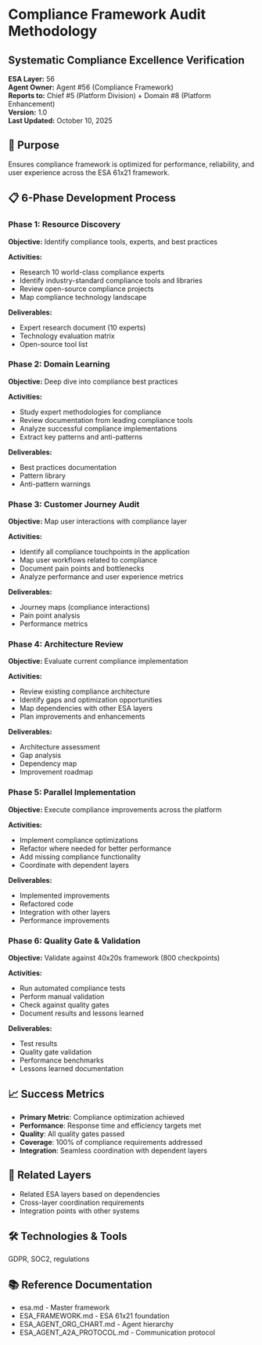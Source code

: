 # Compliance Framework Audit Methodology
## Systematic Compliance Excellence Verification

**ESA Layer:** 56  
**Agent Owner:** Agent #56 (Compliance Framework)  
**Reports to:** Chief #5 (Platform Division) + Domain #8 (Platform Enhancement)  
**Version:** 1.0  
**Last Updated:** October 10, 2025

## 🎯 Purpose
Ensures compliance framework is optimized for performance, reliability, and user experience across the ESA 61x21 framework.

## 📋 6-Phase Development Process

### Phase 1: Resource Discovery
**Objective:** Identify compliance tools, experts, and best practices

**Activities:**
- Research 10 world-class compliance experts
- Identify industry-standard compliance tools and libraries
- Review open-source compliance projects
- Map compliance technology landscape

**Deliverables:**
- Expert research document (10 experts)
- Technology evaluation matrix
- Open-source tool list

### Phase 2: Domain Learning
**Objective:** Deep dive into compliance best practices

**Activities:**
- Study expert methodologies for compliance
- Review documentation from leading compliance tools
- Analyze successful compliance implementations
- Extract key patterns and anti-patterns

**Deliverables:**
- Best practices documentation
- Pattern library
- Anti-pattern warnings

### Phase 3: Customer Journey Audit
**Objective:** Map user interactions with compliance layer

**Activities:**
- Identify all compliance touchpoints in the application
- Map user workflows related to compliance
- Document pain points and bottlenecks
- Analyze performance and user experience metrics

**Deliverables:**
- Journey maps (compliance interactions)
- Pain point analysis
- Performance metrics

### Phase 4: Architecture Review
**Objective:** Evaluate current compliance implementation

**Activities:**
- Review existing compliance architecture
- Identify gaps and optimization opportunities
- Map dependencies with other ESA layers
- Plan improvements and enhancements

**Deliverables:**
- Architecture assessment
- Gap analysis
- Dependency map
- Improvement roadmap

### Phase 5: Parallel Implementation
**Objective:** Execute compliance improvements across the platform

**Activities:**
- Implement compliance optimizations
- Refactor where needed for better performance
- Add missing compliance functionality
- Coordinate with dependent layers

**Deliverables:**
- Implemented improvements
- Refactored code
- Integration with other layers
- Performance improvements

### Phase 6: Quality Gate & Validation
**Objective:** Validate against 40x20s framework (800 checkpoints)

**Activities:**
- Run automated compliance tests
- Perform manual validation
- Check against quality gates
- Document results and lessons learned

**Deliverables:**
- Test results
- Quality gate validation
- Performance benchmarks
- Lessons learned documentation

## 📈 Success Metrics
- **Primary Metric**: Compliance optimization achieved
- **Performance**: Response time and efficiency targets met
- **Quality**: All quality gates passed
- **Coverage**: 100% of compliance requirements addressed
- **Integration**: Seamless coordination with dependent layers

## 🔗 Related Layers
- Related ESA layers based on dependencies
- Cross-layer coordination requirements
- Integration points with other systems

## 🛠️ Technologies & Tools
GDPR, SOC2, regulations

## 📚 Reference Documentation
- esa.md - Master framework
- ESA_FRAMEWORK.md - ESA 61x21 foundation
- ESA_AGENT_ORG_CHART.md - Agent hierarchy
- ESA_AGENT_A2A_PROTOCOL.md - Communication protocol
